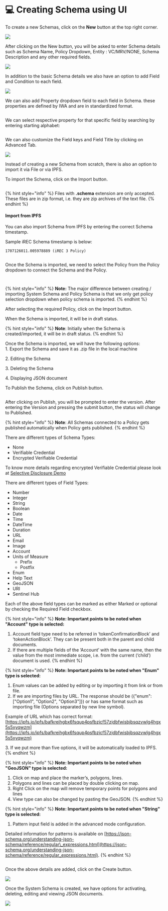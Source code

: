 # 💻 Creating Schema using UI

To create a new Schemas, click on the **New** button at the top right corner.

![](<../../../.gitbook/assets/image (16) (6).png>)

After clicking on the New button, you will be asked to enter Schema details such as Schema Name, Policy Dropdown, Entity : VC/MRV/NONE, Schema Description and any other required fields.

![](<../../../.gitbook/assets/image (1) (1) (1) (1) (1) (1) (1) (1) (1) (1) (1) (1) (1) (1) (1) (1) (1) (1) (1) (1) (1) (1) (1) (1) (1) (1) (1) (1) (1) (1) (1) (1) (1) (1).png>)

In addition to the basic Schema details we also have an option to add Field and Condition to each field.

![](<../../../.gitbook/assets/image (9) (1) (2) (1).png>)

We can also add Property dropdown field to each field in Schema. these properties are defined by IWA and are in standardized format.

<figure><img src="../../../.gitbook/assets/image (404).png" alt=""><figcaption></figcaption></figure>

We can select respective property for that specific field by searching by entering starting alphabet:

<figure><img src="../../../.gitbook/assets/image (405).png" alt=""><figcaption></figcaption></figure>

We can also customize the Field keys and Field Title by clicking on Advanced Tab.

![](<../../../.gitbook/assets/image (3) (1) (1) (1) (1) (1) (1) (1) (1) (1) (1) (1) (1) (1) (1) (1) (1) (1) (1) (1) (1) (1) (1) (1) (1) (1) (1) (1) (1) (1).png>)

Instead of creating a new Schema from scratch, there is also an option to import it via File or via IPFS.

To import the Schema, click on the Import button.

<figure><img src="../../../.gitbook/assets/image (1) (1) (2) (1).png" alt=""><figcaption></figcaption></figure>

{% hint style="info" %}
Files with **.schema** extension are only accepted. These files are in zip format, i.e. they are zip archives of the text file.
{% endhint %}

#### Import from IPFS

You can also import Schema from IPFS by entering the correct Schema timestamp.&#x20;

Sample iREC Schema timestamp is below:

```
1707126011.005978889 (iREC 3 Policy)
```

<figure><img src="../../../.gitbook/assets/image (31) (1) (2).png" alt=""><figcaption></figcaption></figure>

Once the Schema is imported, we need to select the Policy from the Policy dropdown to connect the Schema and the Policy.

<figure><img src="../../../.gitbook/assets/image (5) (1) (1) (1) (1) (1) (1) (1) (1) (1) (1) (1) (1) (1) (1) (1) (1) (1) (1) (1) (1) (1) (1).png" alt=""><figcaption></figcaption></figure>

<figure><img src="../../../.gitbook/assets/image (3) (1) (2) (1) (1).png" alt=""><figcaption></figcaption></figure>

{% hint style="info" %}
**Note:** The major difference between creating / importing System Schema and Policy Schema is that we only get policy selection dropdown when policy schema is imported.
{% endhint %}

After selecting the required Policy, click on the Import button.

When the Schema is imported, it will be in draft status.

{% hint style="info" %}
**Note**: Initially when the Schema is created/imported, it will be in draft status.
{% endhint %}

Once the Schema is imported, we will have the following options:\
1\. Export the Schema and save it as .zip file in the local machine

2\. Editing the Schema

3\. Deleting the Schema

4\. Displaying JSON document

To Publish the Schema, click on Publish button.

<figure><img src="../../../.gitbook/assets/image (2) (1) (5) (1).png" alt=""><figcaption></figcaption></figure>

After clicking on Publish, you will be prompted to enter the version. After entering the Version and pressing the submit button, the status will change to Published.

{% hint style="info" %}
**Note**: All Schemas connected to a Policy gets published automatically when Policy gets published.
{% endhint %}

There are different types of Schema Types:

* None
* Verifiable Credential
* Encrypted Verifiable Credential

To know more details regarding encrypted Verifiable Credential please look at [Selective Disclosure Demo](../selective-disclosure/selective-disclosure-demo.md)

There are different types of Field Types:

* Number
* Integer
* String
* Boolean
* Date
* Time
* DateTime
* Duration
* URL
* Email
* Image
* Account
* Units of Measure
  * Prefix
  * Postfix
* Enum
* Help Text
* GeoJSON
* URI
* Sentinel Hub

Each of the above field types can be marked as either Marked or optional by checking the Required Field checkbox.

{% hint style="info" %}
**Note: Important points to be noted when "Account" type is selected:**

1. Account field type need to be referred in ‘tokenConfirmationBlock’ and ‘tokenActionBlock’. They can be present both in the parent and child documents.
2. If there are multiple fields of the ‘Account’ with the same name, then the value from the most immediate scope, i.e. from the current (‘child’) document is used.
{% endhint %}

{% hint style="info" %}
**Note: Important points to be noted when "Enum" type is selected:**

1. Enum values can be added by editing or by importing it from link or from file.
2. If we are importing files by URL. The response should be ({"enum": \["Option1", "Option2", "Option3"]}) or has same format such as importing file (Options separated by new line symbol).

Example of URL which has correct format: [https://ipfs.io/ipfs/bafkreihgbx6fsqup4psfbzjcf57zjdbfwisbjbsqzvwlg4hgx5s5xyqwzm](https://ipfs.io/ipfs/bafkreihgbx6fsqup4psfbzjcf57zjdbfwisbjbsqzvwlg4hgx5s5xyqwzm)

3\. If we put more than five options, it will be automatically loaded to IPFS.
{% endhint %}

{% hint style="info" %}
**Note: Important points to be noted when "GeoJSON" type is selected:**

1. Click on map and place the marker’s, polygons, lines.
2. Polygons and lines can be placed by double clicking on map.
3. Right Click on the map will remove temporary points for polygons and lines
4. View type can also be changed by pasting the GeoJSON.
{% endhint %}

{% hint style="info" %}
**Note: Important points to be noted when "String" type is selected:**

1. Pattern input field is added in the advanced mode configuration.

Detailed information for patterns is available
on [https://json-schema.org/understanding-json-schema/reference/regular\_expressions.html](https://json-schema.org/understanding-json-schema/reference/regular_expressions.html).
{% endhint %}

<figure><img src="../../../.gitbook/assets/image (2) (9).png" alt=""><figcaption></figcaption></figure>

Once the above details are added, click on the Create button.

![](<../../../.gitbook/assets/image (2) (1) (2) (1) (1).png>)

Once the System Schema is created, we have options for activating, deleting, editing and viewing JSON documents.

![](<../../../.gitbook/assets/image (9) (5).png>)

